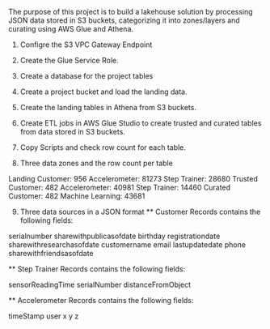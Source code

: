 The purpose of this project is to build a lakehouse solution by processing JSON data stored in S3 buckets, categorizing it into zones/layers and curating using AWS Glue and Athena.

1. Configre the S3 VPC Gateway Endpoint

2. Create the Glue Service Role.

3. Create a database for the project tables

4. Create a project bucket and load the landing data.

5. Create the landing tables in Athena from S3 buckets.

6. Create ETL jobs in AWS Glue Studio to create trusted and curated tables from data stored in S3 buckets.

7. Copy Scripts and check row count for each table.

8. Three data zones and the row count per table

Landing
	Customer: 956
	Accelerometer: 81273
	Step Trainer: 28680
Trusted
	Customer: 482
	Accelerometer: 40981
	Step Trainer: 14460
Curated
	Customer: 482
	Machine Learning: 43681

9. Three data sources in a JSON format
** Customer Records contains the following fields:

serialnumber
sharewithpublicasofdate
birthday
registrationdate
sharewithresearchasofdate
customername
email
lastupdatedate
phone
sharewithfriendsasofdate

** Step Trainer Records contains the following fields:

sensorReadingTime
serialNumber
distanceFromObject

** Accelerometer Records contains the following fields:

timeStamp
user
x
y
z

